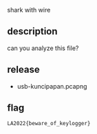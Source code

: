 shark with wire

## description

can you analyze this file?

## release

- usb-kuncipapan.pcapng

## flag

`LA2022{beware_of_keylogger}`
